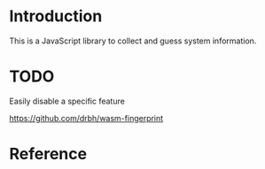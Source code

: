 # Introduction
This is a JavaScript library to collect and guess system information.

# TODO
Easily disable a specific feature <p>
https://github.com/drbh/wasm-fingerprint

# Reference
